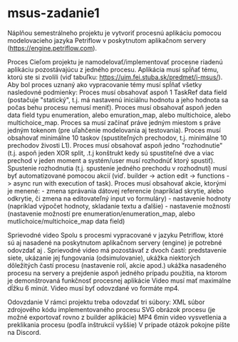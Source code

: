 # msus-zadanie1

Náplňou semestrálneho projektu je vytvoriť procesnú aplikáciu pomocou modelovacieho jazyka Petriflow v poskytnutom aplikačnom servery (https://engine.petriflow.com).

Proces
Cieľom projektu je namodelovať/implementovať procesne riadenú aplikáciu pozostávajúcu z jedného procesu. Aplikácia musí spĺňať tému, ktorú ste si zvolili (viď tabuľku: https://uim.fei.stuba.sk/predmet/i-msus/).
Aby bol proces uznaný ako vypracovanie témy musí spĺňať všetky nasledovné podmienky:
Proces musí obsahovať aspoň 1 TaskRef data field (postačuje "statický", t.j. má nastavenú iniciálnu hodnotu a jeho hodnota sa počas behu procesu nemusí meniť).
Proces musí obsahovať aspoň jeden data field typu enumeration, alebo emuration_map, alebo multichoice, alebo multichoice_map.
Proces sa musí začínať práve jedným miestom s práve jedným tokenom (pre uľahčenie modelovania aj testovania).
Proces musí obsahovať minimálne 10 taskov (spustiteľných prechodov, t.j. minimálne 10 prechodov živosti L1).
Proces musí obsahovať aspoň jedno "rozhodnutie" (t.j. aspoň jeden XOR split, .t.j konštrukt kedy sú spustiteľné dve a viac prechod v jeden moment a systém/user musí rozhodnúť ktorý spustiť).
Spustenie rozhodnutia (t.j. spustenie jedného prechodu v rozhodnutí) musí byť automatizované pomocou akcií (viď. builder -> action edit -> functions -> async run with execution of task).
Proces musí obsahovať akcie, ktorými je menené:
    - zmena správania dátovej referencie (napríklad skrytie, alebo odkrytie, či zmena na editovateľný input vo formuláry)
    - nastavenie hodnoty (napríklad výpočet hodnoty, skladanie textu a ďalšie)
    - nastavenie možností (nastavenie možností pre enumeration/enumeration_map, alebo mutlichoice/multichoice_map data field) 

Sprievodné video
Spolu s procesmi vypracované v jazyku Petriflow, ktoré sú aj nasadené na poskytnutom aplikačnom servery (engine) je potrebné odovzdať aj .
Sprievodné video má pozostávať z dvoch častí:
predstavenie siete, ukázanie jej fungovania (odsimulovanie), ukážka niektorých dôležitých častí procesu (nastavenie rolí, akcie apod.)
ukážka nasadeného procesu na servery a prejdenie aspoň jedného prípadu použitia, na ktorom je demonštrovaná funkčnosť procesnej aplikácie
Video musí mať maximálne dĺžku 6 minút. Video musí byť odovzdané vo formáte mp4.


Odovzdanie
V rámci projektu treba odovzdať tri súbory:
XML súbor zdrojového kódu implementovaného procesu
SVG obrázok procesu (je možné exportovať rovno z builder aplikácie)
MP4 6min video vysvetlenia a preklikania procesu (podľa inštrukcií vyššie)
V prípade otázok pokojne píšte na Discord.
